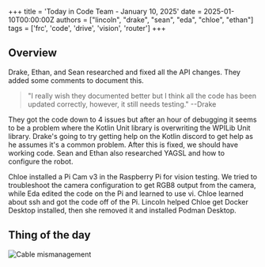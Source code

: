 +++
title = 'Today in Code Team - January 10, 2025'
date = 2025-01-10T00:00:00Z
authors = ["lincoln", "drake", "sean", "eda", "chloe", "ethan"]
tags = ['frc', 'code', 'drive', 'vision', 'router']
+++

## Overview

Drake, Ethan, and Sean researched and fixed all the API changes.
They added some comments to document this.

 > "I really wish they documented better but I think all the code has been updated correctly, however, it still needs testing."
 > --Drake

They got the code down to 4 issues but after an hour of debugging it seems to be a problem where the Kotlin Unit library is overwriting the WPILib Unit library.
Drake's going to try getting help on the Kotlin discord to get help as he assumes it's a common problem.
After this is fixed, we should have working code.
Sean and Ethan also researched YAGSL and how to configure the robot.

Chloe installed a Pi Cam v3 in the Raspberry Pi for vision testing.
We tried to troubleshoot the camera configuration to get RGB8 output from the camera, while Eda edited the code on the Pi and learned to use vi.
Chloe learned about ssh and got the code off of the Pi.
Lincoln helped Chloe get Docker Desktop installed, then she removed it and installed Podman Desktop.

## Thing of the day

![Cable mismanagement](/blog/today-in-code-team/2025/assets/jan10-cable-mismanagement.jpg)
